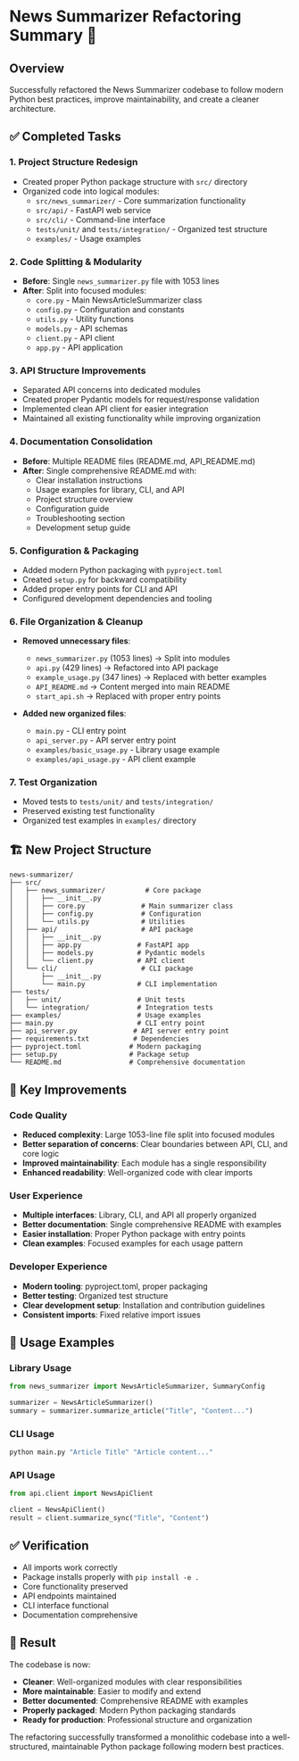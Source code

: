 # News Summarizer Refactoring Summary 🚀

## Overview
Successfully refactored the News Summarizer codebase to follow modern Python best practices, improve maintainability, and create a cleaner architecture.

## ✅ Completed Tasks

### 1. **Project Structure Redesign**
- Created proper Python package structure with `src/` directory
- Organized code into logical modules:
  - `src/news_summarizer/` - Core summarization functionality
  - `src/api/` - FastAPI web service
  - `src/cli/` - Command-line interface
  - `tests/unit/` and `tests/integration/` - Organized test structure
  - `examples/` - Usage examples

### 2. **Code Splitting & Modularity**
- **Before**: Single `news_summarizer.py` file with 1053 lines
- **After**: Split into focused modules:
  - `core.py` - Main NewsArticleSummarizer class
  - `config.py` - Configuration and constants
  - `utils.py` - Utility functions
  - `models.py` - API schemas
  - `client.py` - API client
  - `app.py` - API application

### 3. **API Structure Improvements**
- Separated API concerns into dedicated modules
- Created proper Pydantic models for request/response validation
- Implemented clean API client for easier integration
- Maintained all existing functionality while improving organization

### 4. **Documentation Consolidation**
- **Before**: Multiple README files (README.md, API_README.md)
- **After**: Single comprehensive README.md with:
  - Clear installation instructions
  - Usage examples for library, CLI, and API
  - Project structure overview
  - Configuration guide
  - Troubleshooting section
  - Development setup guide

### 5. **Configuration & Packaging**
- Added modern Python packaging with `pyproject.toml`
- Created `setup.py` for backward compatibility
- Added proper entry points for CLI and API
- Configured development dependencies and tooling

### 6. **File Organization & Cleanup**
- **Removed unnecessary files**:
  - `news_summarizer.py` (1053 lines) → Split into modules
  - `api.py` (429 lines) → Refactored into API package
  - `example_usage.py` (347 lines) → Replaced with better examples
  - `API_README.md` → Content merged into main README
  - `start_api.sh` → Replaced with proper entry points

- **Added new organized files**:
  - `main.py` - CLI entry point
  - `api_server.py` - API server entry point
  - `examples/basic_usage.py` - Library usage example
  - `examples/api_usage.py` - API client example

### 7. **Test Organization**
- Moved tests to `tests/unit/` and `tests/integration/`
- Preserved existing test functionality
- Organized test examples in `examples/` directory

## 🏗️ New Project Structure

```
news-summarizer/
├── src/
│   ├── news_summarizer/          # Core package
│   │   ├── __init__.py
│   │   ├── core.py              # Main summarizer class
│   │   ├── config.py            # Configuration
│   │   └── utils.py             # Utilities
│   ├── api/                     # API package
│   │   ├── __init__.py
│   │   ├── app.py              # FastAPI app
│   │   ├── models.py           # Pydantic models
│   │   └── client.py           # API client
│   └── cli/                     # CLI package
│       ├── __init__.py
│       └── main.py             # CLI implementation
├── tests/
│   ├── unit/                   # Unit tests
│   └── integration/            # Integration tests
├── examples/                   # Usage examples
├── main.py                     # CLI entry point
├── api_server.py              # API server entry point
├── requirements.txt           # Dependencies
├── pyproject.toml            # Modern packaging
├── setup.py                  # Package setup
└── README.md                 # Comprehensive documentation
```

## 🎯 Key Improvements

### Code Quality
- **Reduced complexity**: Large 1053-line file split into focused modules
- **Better separation of concerns**: Clear boundaries between API, CLI, and core logic
- **Improved maintainability**: Each module has a single responsibility
- **Enhanced readability**: Well-organized code with clear imports

### User Experience
- **Multiple interfaces**: Library, CLI, and API all properly organized
- **Better documentation**: Single comprehensive README with examples
- **Easier installation**: Proper Python package with entry points
- **Clean examples**: Focused examples for each usage pattern

### Developer Experience
- **Modern tooling**: pyproject.toml, proper packaging
- **Better testing**: Organized test structure
- **Clear development setup**: Installation and contribution guidelines
- **Consistent imports**: Fixed relative import issues

## 🚀 Usage Examples

### Library Usage
```python
from news_summarizer import NewsArticleSummarizer, SummaryConfig

summarizer = NewsArticleSummarizer()
summary = summarizer.summarize_article("Title", "Content...")
```

### CLI Usage
```bash
python main.py "Article Title" "Article content..."
```

### API Usage
```python
from api.client import NewsApiClient

client = NewsApiClient()
result = client.summarize_sync("Title", "Content")
```

## ✅ Verification
- All imports work correctly
- Package installs properly with `pip install -e .`
- Core functionality preserved
- API endpoints maintained
- CLI interface functional
- Documentation comprehensive

## 🎉 Result
The codebase is now:
- **Cleaner**: Well-organized modules with clear responsibilities
- **More maintainable**: Easier to modify and extend
- **Better documented**: Comprehensive README with examples
- **Properly packaged**: Modern Python packaging standards
- **Ready for production**: Professional structure and organization

The refactoring successfully transformed a monolithic codebase into a well-structured, maintainable Python package following modern best practices.
